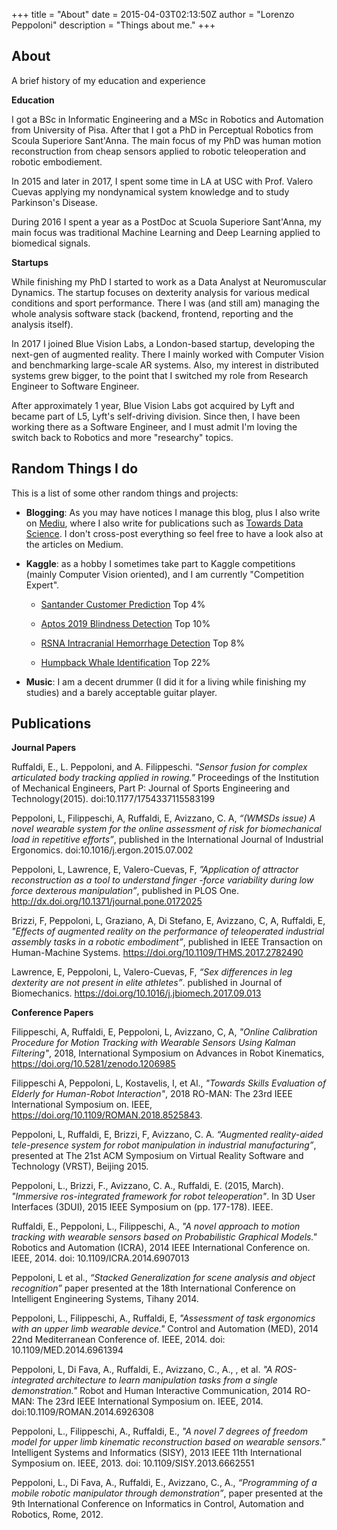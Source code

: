 +++
title = "About"
date = 2015-04-03T02:13:50Z
author = "Lorenzo Peppoloni"
description = "Things about me."
+++

## About

A brief history of my education and experience

**Education**

I got a BSc in Informatic Engineering and a MSc in Robotics and Automation from University of Pisa. After that I got a PhD in Perceptual Robotics from Scoula Superiore Sant'Anna. The main focus of my PhD was human motion reconstruction from cheap sensors applied to robotic teleoperation and robotic embodiement.

In 2015 and later in 2017, I spent some time in LA at USC with Prof. Valero Cuevas applying my nondynamical system knowledge and to study Parkinson's Disease.  

During 2016 I spent a year as a PostDoc at Scuola Superiore Sant'Anna, my main focus was traditional Machine Learning and Deep Learning applied to biomedical signals. 

**Startups**

While finishing my PhD I started to work as a Data Analyst at Neuromuscular Dynamics. The startup focuses on dexterity analysis for various medical conditions and sport performance. There I was (and still am) managing the whole analysis software stack (backend, frontend, reporting and the analysis itself).

In 2017 I joined Blue Vision Labs, a London-based startup, developing the next-gen of augmented reality. There I mainly worked with Computer Vision and benchmarking large-scale AR systems. Also, my interest in distributed systems grew bigger, to the point that I switched my role from Research Engineer to Software Engineer. 

After approximately 1 year, Blue Vision Labs got acquired by Lyft and became part of L5, Lyft's self-driving division. Since then, I have been working there as a Software Engineer, and I must admit I'm loving the switch back to Robotics and more "researchy" topics.


## Random Things I do

This is a list of some other random things and projects:

* **Blogging**: As you may have notices I manage this blog, plus I also write on [Mediu](https://medium.com/@l.peppoloni), where I also write for publications such as [Towards Data Science](https://towardsdatascience.com/). I don't cross-post everything so feel free to have a look also at the articles on Medium.

* **Kaggle**: as a hobby I sometimes take part to Kaggle competitions (mainly Computer Vision oriented), and I am currently "Competition Expert".
    - [Santander Customer Prediction](https://www.kaggle.com/c/santander-customer-transaction-prediction) Top 4%

    - [Aptos 2019 Blindness Detection](https://www.kaggle.com/c/aptos2019-blindness-detection) Top 10%

    - [RSNA Intracranial Hemorrhage Detection](https://www.kaggle.com/c/rsna-intracranial-hemorrhage-detection) Top 8%

    - [Humpback Whale Identification](https://www.kaggle.com/c/humpback-whale-identification) Top 22%



* **Music**: I am a decent drummer (I did it for a living while finishing my studies) and a barely acceptable guitar player.


## Publications
**Journal Papers**

Ruffaldi, E., L. Peppoloni, and A. Filippeschi. *"Sensor fusion for complex articulated body tracking applied in rowing."* Proceedings of the Institution of Mechanical Engineers, Part P: Journal of Sports Engineering and Technology(2015). doi:10.1177/1754337115583199


Peppoloni, L, Filippeschi, A, Ruffaldi, E, Avizzano, C. A, *“(WMSDs issue) A novel wearable system for the online assessment of risk for biomechanical load in repetitive efforts”*, published in the International Journal of Industrial Ergonomics. doi:10.1016/j.ergon.2015.07.002


Peppoloni, L, Lawrence, E, Valero-Cuevas, F, *”Application of attractor reconstruction as a tool to understand finger -force variability during low force dexterous manipulation”*, published in PLOS One. http://dx.doi.org/10.1371/journal.pone.0172025


Brizzi, F, Peppoloni, L, Graziano, A, Di Stefano, E, Avizzano, C, A, Ruffaldi, E, *"Effects of augmented reality on the performance of teleoperated industrial assembly tasks in a robotic embodiment”*, published in IEEE Transaction on Human-Machine Systems. https://doi.org/10.1109/THMS.2017.2782490


Lawrence, E, Peppoloni, L, Valero-Cuevas, F, *“Sex differences in leg dexterity are not present in elite athletes”*. published in Journal of Biomechanics. https://doi.org/10.1016/j.jbiomech.2017.09.013


**Conference Papers**

Filippeschi, A, Ruffaldi, E, Peppoloni, L, Avizzano, C, A, *"Online Calibration Procedure for Motion Tracking with Wearable Sensors Using Kalman Filtering"*, 2018, International Symposium on Advances in Robot Kinematics, https://doi.org/10.5281/zenodo.1206985


Filippeschi A, Peppoloni, L, Kostavelis, I, et Al., *"Towards Skills Evaluation of Elderly for Human-Robot Interaction"*, 2018 RO-MAN: The 23rd IEEE International Symposium on. IEEE, https://doi.org/10.1109/ROMAN.2018.8525843.


Peppoloni, L, Ruffaldi, E, Brizzi, F, Avizzano, C. A. *“Augmented reality-aided tele-presence system for robot manipulation in industrial manufacturing”*, presented at The 21st ACM Symposium on Virtual Reality Software and Technology (VRST), Beijing 2015.


Peppoloni, L., Brizzi, F., Avizzano, C. A., Ruffaldi, E. (2015, March). *"Immersive ros-integrated framework for robot teleoperation"*. In 3D User Interfaces (3DUI), 2015 IEEE Symposium on (pp. 177-178). IEEE.


Ruffaldi, E., Peppoloni, L., Filippeschi, A., *"A novel approach to motion tracking with wearable sensors based on Probabilistic Graphical Models."* Robotics and Automation (ICRA), 2014 IEEE International Conference on. IEEE, 2014. doi: 10.1109/ICRA.2014.6907013


Peppoloni, L et al., *“Stacked Generalization for scene analysis and object recognition”* paper presented at the 18th International Conference on Intelligent Engineering Systems, Tihany 2014.


Peppoloni, L., Filippeschi, A., Ruffaldi, E, *"Assessment of task ergonomics with an upper limb wearable device."* Control and Automation (MED), 2014 22nd Mediterranean Conference of. IEEE, 2014. doi: 10.1109/MED.2014.6961394


Peppoloni, L, Di Fava, A., Ruffaldi, E., Avizzano, C., A., , et al. *"A ROS-integrated architecture to learn manipulation tasks from a single demonstration."* Robot and Human Interactive Communication, 2014 RO-MAN: The 23rd IEEE International Symposium on. IEEE, 2014. doi:10.1109/ROMAN.2014.6926308


Peppoloni, L., Filippeschi, A., Ruffaldi, E., *"A novel 7 degrees of freedom model for upper limb kinematic reconstruction based on wearable sensors."* Intelligent Systems and Informatics (SISY), 2013 IEEE 11th International Symposium on. IEEE, 2013. doi: 10.1109/SISY.2013.6662551


Peppoloni, L., Di Fava, A., Ruffaldi, E., Avizzano, C., A., *“Programming of a mobile robotic manipulator through demonstration”*, paper presented at the 9th International Conference on Informatics in Control, Automation and Robotics, Rome, 2012.
